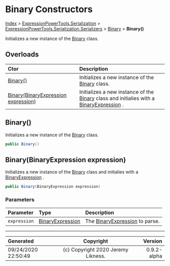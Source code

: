 ﻿# Binary Constructors

[Index](../index.md) > [ExpressionPowerTools.Serialization](ExpressionPowerTools.Serialization.a.md) > [ExpressionPowerTools.Serialization.Serializers](ExpressionPowerTools.Serialization.Serializers.n.md) > [Binary](ExpressionPowerTools.Serialization.Serializers.Binary.cs.md) > **Binary()**

Initializes a new instance of the [Binary](ExpressionPowerTools.Serialization.Serializers.Binary.cs.md) class.

## Overloads

| Ctor | Description |
| :-- | :-- |
| [Binary()](#binary) | Initializes a new instance of the [Binary](ExpressionPowerTools.Serialization.Serializers.Binary.cs.md) class. |
| [Binary(BinaryExpression expression)](#binarybinaryexpression-expression) | Initializes a new instance of the [Binary](ExpressionPowerTools.Serialization.Serializers.Binary.cs.md) class and            initialies with a [BinaryExpression](https://docs.microsoft.com/dotnet/api/system.linq.expressions.binaryexpression) . |

## Binary()

Initializes a new instance of the [Binary](ExpressionPowerTools.Serialization.Serializers.Binary.cs.md) class.

```csharp
public Binary()
```



## Binary(BinaryExpression expression)

Initializes a new instance of the [Binary](ExpressionPowerTools.Serialization.Serializers.Binary.cs.md) class and
            initialies with a [BinaryExpression](https://docs.microsoft.com/dotnet/api/system.linq.expressions.binaryexpression) .

```csharp
public Binary(BinaryExpression expression)
```

### Parameters

| Parameter | Type | Description |
| :-- | :-- | :-- |
| `expression` | [BinaryExpression](https://docs.microsoft.com/dotnet/api/system.linq.expressions.binaryexpression) | The [BinaryExpression](https://docs.microsoft.com/dotnet/api/system.linq.expressions.binaryexpression) to parse. |



---

| Generated | Copyright | Version |
| :-- | :-: | --: |
| 09/24/2020 22:50:49 | (c) Copyright 2020 Jeremy Likness. | 0.9.2-alpha |
